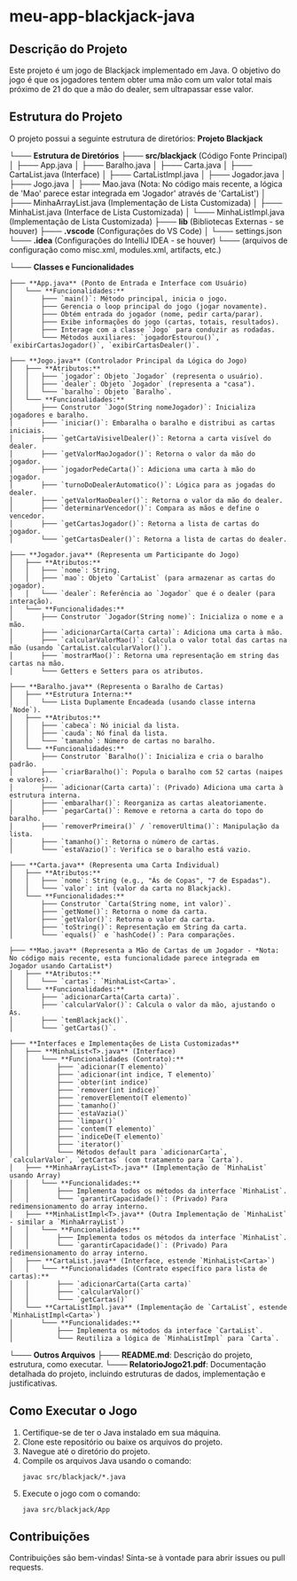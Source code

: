 # meu-app-blackjack-java

## Descrição do Projeto

Este projeto é um jogo de Blackjack implementado em Java. O objetivo do jogo é que os jogadores tentem obter uma mão com um valor total mais próximo de 21 do que a mão do dealer, sem ultrapassar esse valor.

## Estrutura do Projeto

O projeto possui a seguinte estrutura de diretórios:
**Projeto Blackjack**

└─── **Estrutura de Diretórios**
    ├─── **src/blackjack** (Código Fonte Principal)
    │   ├─── App.java
    │   ├─── Baralho.java
    │   ├─── Carta.java
    │   ├─── CartaList.java (Interface)
    │   ├─── CartaListImpl.java
    │   ├─── Jogador.java
    │   ├─── Jogo.java
    │   ├─── Mao.java (Nota: No código mais recente, a lógica de 'Mao' parece estar integrada em 'Jogador' através de 'CartaList')
    │   ├─── MinhaArrayList.java (Implementação de Lista Customizada)
    │   ├─── MinhaList.java (Interface de Lista Customizada)
    │   └─── MinhaListImpl.java (Implementação de Lista Customizada)
    ├─── **lib** (Bibliotecas Externas - se houver)
    ├─── **.vscode** (Configurações do VS Code)
    │   └─── settings.json
    └─── **.idea** (Configurações do IntelliJ IDEA - se houver)
        └─── (arquivos de configuração como  misc.xml, modules.xml, artifacts, etc.)

└─── **Classes e Funcionalidades**

    ├─── **App.java** (Ponto de Entrada e Interface com Usuário)
    │   └─── **Funcionalidades:**
    │       ├─── `main()`: Método principal, inicia o jogo.
    │       ├─── Gerencia o loop principal do jogo (jogar novamente).
    │       ├─── Obtém entrada do jogador (nome, pedir carta/parar).
    │       ├─── Exibe informações do jogo (cartas, totais, resultados).
    │       ├─── Interage com a classe `Jogo` para conduzir as rodadas.
    │       └─── Métodos auxiliares: `jogadorEstourou()`, `exibirCartasJogador()`, `exibirCartasDealer()`.

    ├─── **Jogo.java** (Controlador Principal da Lógica do Jogo)
    │   ├─── **Atributos:**
    │   │   ├─── `jogador`: Objeto `Jogador` (representa o usuário).
    │   │   ├─── `dealer`: Objeto `Jogador` (representa a "casa").
    │   │   └─── `baralho`: Objeto `Baralho`.
    │   └─── **Funcionalidades:**
    │       ├─── Construtor `Jogo(String nomeJogador)`: Inicializa jogadores e baralho.
    │       ├─── `iniciar()`: Embaralha o baralho e distribui as cartas iniciais.
    │       ├─── `getCartaVisivelDealer()`: Retorna a carta visível do dealer.
    │       ├─── `getValorMaoJogador()`: Retorna o valor da mão do jogador.
    │       ├─── `jogadorPedeCarta()`: Adiciona uma carta à mão do jogador.
    │       ├─── `turnoDoDealerAutomatico()`: Lógica para as jogadas do dealer.
    │       ├─── `getValorMaoDealer()`: Retorna o valor da mão do dealer.
    │       ├─── `determinarVencedor()`: Compara as mãos e define o vencedor.
    │       ├─── `getCartasJogador()`: Retorna a lista de cartas do jogador.
    │       └─── `getCartasDealer()`: Retorna a lista de cartas do dealer.

    ├─── **Jogador.java** (Representa um Participante do Jogo)
    │   ├─── **Atributos:**
    │   │   ├─── `nome`: String.
    │   │   ├─── `mao`: Objeto `CartaList` (para armazenar as cartas do jogador).
    │   │   └─── `dealer`: Referência ao `Jogador` que é o dealer (para interação).
    │   └─── **Funcionalidades:**
    │       ├─── Construtor `Jogador(String nome)`: Inicializa o nome e a mão.
    │       ├─── `adicionarCarta(Carta carta)`: Adiciona uma carta à mão.
    │       ├─── `calcularValorMao()`: Calcula o valor total das cartas na mão (usando `CartaList.calcularValor()`).
    │       ├─── `mostrarMao()`: Retorna uma representação em string das cartas na mão.
    │       └─── Getters e Setters para os atributos.

    ├─── **Baralho.java** (Representa o Baralho de Cartas)
    │   ├─── **Estrutura Interna:**
    │   │   └─── Lista Duplamente Encadeada (usando classe interna `Node`).
    │   ├─── **Atributos:**
    │   │   ├─── `cabeca`: Nó inicial da lista.
    │   │   ├─── `cauda`: Nó final da lista.
    │   │   └─── `tamanho`: Número de cartas no baralho.
    │   └─── **Funcionalidades:**
    │       ├─── Construtor `Baralho()`: Inicializa e cria o baralho padrão.
    │       ├─── `criarBaralho()`: Popula o baralho com 52 cartas (naipes e valores).
    │       ├─── `adicionar(Carta carta)`: (Privado) Adiciona uma carta à estrutura interna.
    │       ├─── `embaralhar()`: Reorganiza as cartas aleatoriamente.
    │       ├─── `pegarCarta()`: Remove e retorna a carta do topo do baralho.
    │       ├─── `removerPrimeira()` / `removerUltima()`: Manipulação da lista.
    │       ├─── `tamanho()`: Retorna o número de cartas.
    │       └─── `estaVazio()`: Verifica se o baralho está vazio.

    ├─── **Carta.java** (Representa uma Carta Individual)
    │   ├─── **Atributos:**
    │   │   ├─── `nome`: String (e.g., "Ás de Copas", "7 de Espadas").
    │   │   └─── `valor`: int (valor da carta no Blackjack).
    │   └─── **Funcionalidades:**
    │       ├─── Construtor `Carta(String nome, int valor)`.
    │       ├─── `getNome()`: Retorna o nome da carta.
    │       ├─── `getValor()`: Retorna o valor da carta.
    │       ├─── `toString()`: Representação em String da carta.
    │       └─── `equals()` e `hashCode()`: Para comparações.

    ├─── **Mao.java** (Representa a Mão de Cartas de um Jogador - *Nota: No código mais recente, esta funcionalidade parece integrada em Jogador usando CartaList*)
    │   ├─── **Atributos:**
    │   │   └─── `cartas`: `MinhaList<Carta>`.
    │   └─── **Funcionalidades:**
    │       ├─── `adicionarCarta(Carta carta)`.
    │       ├─── `calcularValor()`: Calcula o valor da mão, ajustando o Ás.
    │       ├─── `temBlackjack()`.
    │       └─── `getCartas()`.

    ├─── **Interfaces e Implementações de Lista Customizadas**
    │   ├─── **MinhaList<T>.java** (Interface)
    │   │   └─── **Funcionalidades (Contrato):**
    │   │       ├─── `adicionar(T elemento)`
    │   │       ├─── `adicionar(int indice, T elemento)`
    │   │       ├─── `obter(int indice)`
    │   │       ├─── `remover(int indice)`
    │   │       ├─── `removerElemento(T elemento)`
    │   │       ├─── `tamanho()`
    │   │       ├─── `estaVazia()`
    │   │       ├─── `limpar()`
    │   │       ├─── `contem(T elemento)`
    │   │       ├─── `indiceDe(T elemento)`
    │   │       ├─── `iterator()`
    │   │       └─── Métodos default para `adicionarCarta`, `calcularValor`, `getCartas` (com tratamento para `Carta`).
    │   ├─── **MinhaArrayList<T>.java** (Implementação de `MinhaList` usando Array)
    │   │   └─── **Funcionalidades:**
    │   │       ├─── Implementa todos os métodos da interface `MinhaList`.
    │   │       └─── `garantirCapacidade()`: (Privado) Para redimensionamento do array interno.
    │   ├─── **MinhaListImpl<T>.java** (Outra Implementação de `MinhaList` - similar a `MinhaArrayList`)
    │   │   └─── **Funcionalidades:**
    │   │       ├─── Implementa todos os métodos da interface `MinhaList`.
    │   │       └─── `garantirCapacidade()`: (Privado) Para redimensionamento do array interno.
    │   ├─── **CartaList.java** (Interface, estende `MinhaList<Carta>`)
    │   │   └─── **Funcionalidades (Contrato específico para lista de cartas):**
    │   │       ├─── `adicionarCarta(Carta carta)`
    │   │       ├─── `calcularValor()`
    │   │       └─── `getCartas()`
    │   └─── **CartaListImpl.java** (Implementação de `CartaList`, estende `MinhaListImpl<Carta>`)
    │       └─── **Funcionalidades:**
    │           ├─── Implementa os métodos da interface `CartaList`.
    │           └─── Reutiliza a lógica de `MinhaListImpl` para `Carta`.

└─── **Outros Arquivos**
    ├─── **README.md**: Descrição do projeto, estrutura, como executar.
    └─── **RelatorioJogo21.pdf**: Documentação detalhada do projeto, incluindo estruturas de dados, implementação e justificativas.

## Como Executar o Jogo

1. Certifique-se de ter o Java instalado em sua máquina.
2. Clone este repositório ou baixe os arquivos do projeto.
3. Navegue até o diretório do projeto.
4. Compile os arquivos Java usando o comando:
   ```
   javac src/blackjack/*.java
   ```
5. Execute o jogo com o comando:
   ```
   java src/blackjack/App
   ```

## Contribuições

Contribuições são bem-vindas! Sinta-se à vontade para abrir issues ou pull requests.